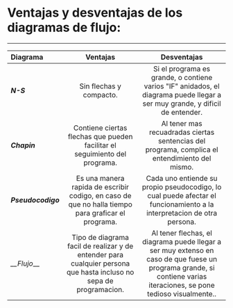 # Ventajas y desventajas de los diagramas de flujo:

***

Diagrama | Ventajas | Desventajas
:-- | :--: | :--:
*__N-S__* | Sin flechas y compacto. | Si el programa es grande, o contiene varios "IF" anidados, el diagrama puede llegar a ser muy grande, y dificil de entender.
*__Chapin__* | Contiene ciertas flechas que pueden facilitar el seguimiento del programa. | Al tener mas recuadradas ciertas sentencias del programa, complica el entendimiento del mismo. 
*__Pseudocodigo__* | Es una manera rapida de escribir codigo, en caso de que no halla tiempo para graficar el programa. | Cada uno entiende su propio pseudocodigo, lo cual puede afectar el funcionamiento a la interpretacion de otra persona.
*__Flujo*__ | Tipo de diagrama facil de realizar y de entender para cualquier persona que hasta incluso no sepa de programacion. | Al tener flechas, el diagrama puede llegar a ser muy extenso en caso de que fuese un programa grande, si contiene varias iteraciones, se pone tedioso visualmente..
